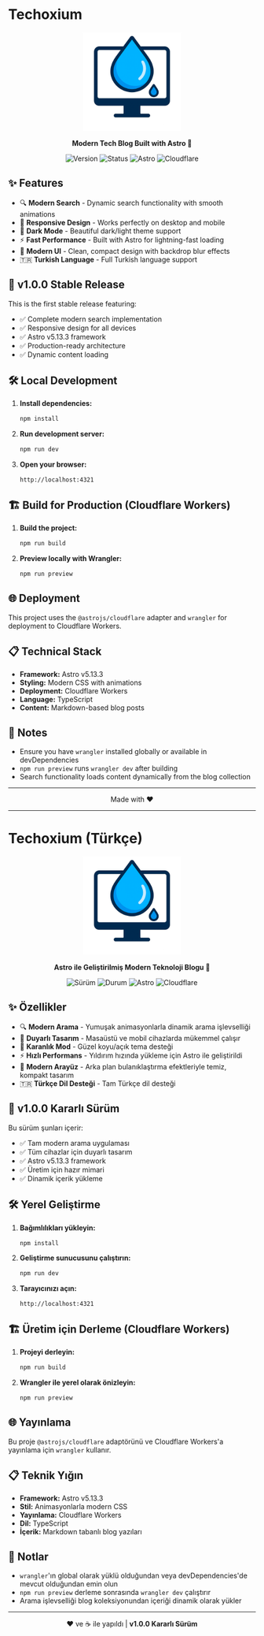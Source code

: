 # Techoxium

<div align="center">
  <img src="public/images/logo.png" alt="Techoxium Logo" width="200" height="200">
  
  <p><strong>Modern Tech Blog Built with Astro 🚀</strong></p>
  
  ![Version](https://img.shields.io/badge/version-v1.0.0-blue?style=for-the-badge)
  ![Status](https://img.shields.io/badge/status-stable-green?style=for-the-badge)
  ![Astro](https://img.shields.io/badge/astro-v5.13.3-orange?style=for-the-badge)
  ![Cloudflare](https://img.shields.io/badge/deployed%20on-cloudflare-yellow?style=for-the-badge)

</div>

## ✨ Features

- 🔍 **Modern Search** - Dynamic search functionality with smooth animations
- 📱 **Responsive Design** - Works perfectly on desktop and mobile
- 🌙 **Dark Mode** - Beautiful dark/light theme support
- ⚡ **Fast Performance** - Built with Astro for lightning-fast loading
- 🎨 **Modern UI** - Clean, compact design with backdrop blur effects
- 🇹🇷 **Turkish Language** - Full Turkish language support

## 🚀 v1.0.0 Stable Release

This is the first stable release featuring:
- ✅ Complete modern search implementation
- ✅ Responsive design for all devices  
- ✅ Astro v5.13.3 framework
- ✅ Production-ready architecture
- ✅ Dynamic content loading

## 🛠️ Local Development

1. **Install dependencies:**
   ```bash
   npm install
   ```

2. **Run development server:**
   ```bash
   npm run dev
   ```

3. **Open your browser:**
   ```
   http://localhost:4321
   ```

## 🏗️ Build for Production (Cloudflare Workers)

1. **Build the project:**
   ```bash
   npm run build
   ```

2. **Preview locally with Wrangler:**
   ```bash
   npm run preview
   ```

## 🌐 Deployment

This project uses the `@astrojs/cloudflare` adapter and `wrangler` for deployment to Cloudflare Workers.

## 📋 Technical Stack

- **Framework:** Astro v5.13.3
- **Styling:** Modern CSS with animations
- **Deployment:** Cloudflare Workers
- **Language:** TypeScript
- **Content:** Markdown-based blog posts

## 📝 Notes

- Ensure you have `wrangler` installed globally or available in devDependencies
- `npm run preview` runs `wrangler dev` after building
- Search functionality loads content dynamically from the blog collection

---

<div align="center">
  Made with ❤️
</div>

---

# Techoxium (Türkçe)

<div align="center">
  <img src="public/logo.png" alt="Techoxium Logo" width="200" height="200">
  
  <p><strong>Astro ile Geliştirilmiş Modern Teknoloji Blogu 🚀</strong></p>
  
  ![Sürüm](https://img.shields.io/badge/sürüm-v1.0.0-blue?style=for-the-badge)
  ![Durum](https://img.shields.io/badge/durum-stabil-green?style=for-the-badge)
  ![Astro](https://img.shields.io/badge/astro-v5.13.3-orange?style=for-the-badge)
  ![Cloudflare](https://img.shields.io/badge/cloudflare'da%20yayınlandı-yellow?style=for-the-badge)

</div>

## ✨ Özellikler

- 🔍 **Modern Arama** - Yumuşak animasyonlarla dinamik arama işlevselliği
- 📱 **Duyarlı Tasarım** - Masaüstü ve mobil cihazlarda mükemmel çalışır
- 🌙 **Karanlık Mod** - Güzel koyu/açık tema desteği
- ⚡ **Hızlı Performans** - Yıldırım hızında yükleme için Astro ile geliştirildi
- 🎨 **Modern Arayüz** - Arka plan bulanıklaştırma efektleriyle temiz, kompakt tasarım
- 🇹🇷 **Türkçe Dil Desteği** - Tam Türkçe dil desteği

## 🚀 v1.0.0 Kararlı Sürüm

Bu sürüm şunları içerir:
- ✅ Tam modern arama uygulaması
- ✅ Tüm cihazlar için duyarlı tasarım
- ✅ Astro v5.13.3 framework
- ✅ Üretim için hazır mimari
- ✅ Dinamik içerik yükleme

## 🛠️ Yerel Geliştirme

1. **Bağımlılıkları yükleyin:**
   ```bash
   npm install
   ```

2. **Geliştirme sunucusunu çalıştırın:**
   ```bash
   npm run dev
   ```

3. **Tarayıcınızı açın:**
   ```
   http://localhost:4321
   ```

## 🏗️ Üretim için Derleme (Cloudflare Workers)

1. **Projeyi derleyin:**
   ```bash
   npm run build
   ```

2. **Wrangler ile yerel olarak önizleyin:**
   ```bash
   npm run preview
   ```

## 🌐 Yayınlama

Bu proje `@astrojs/cloudflare` adaptörünü ve Cloudflare Workers'a yayınlama için `wrangler` kullanır.

## 📋 Teknik Yığın

- **Framework:** Astro v5.13.3
- **Stil:** Animasyonlarla modern CSS
- **Yayınlama:** Cloudflare Workers
- **Dil:** TypeScript
- **İçerik:** Markdown tabanlı blog yazıları

## 📝 Notlar

- `wrangler`'ın global olarak yüklü olduğundan veya devDependencies'de mevcut olduğundan emin olun
- `npm run preview` derleme sonrasında `wrangler dev` çalıştırır
- Arama işlevselliği blog koleksiyonundan içeriği dinamik olarak yükler

---

<div align="center">
  ❤️ ve ☕ ile yapıldı | <strong>v1.0.0 Kararlı Sürüm</strong>
</div>
